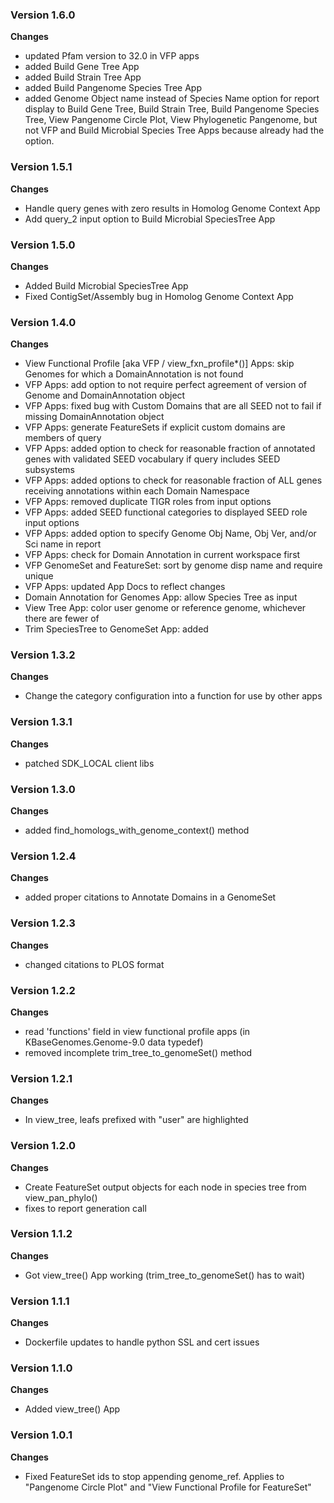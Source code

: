 ### Version 1.6.0
__Changes__
- updated Pfam version to 32.0 in VFP apps
- added Build Gene Tree App
- added Build Strain Tree App
- added Build Pangenome Species Tree App
- added Genome Object name instead of Species Name option for report display to Build Gene Tree, Build Strain Tree, Build Pangenome Species Tree, View Pangenome Circle Plot, View Phylogenetic Pangenome, but not VFP and Build Microbial Species Tree Apps because already had the option.

### Version 1.5.1
__Changes__
- Handle query genes with zero results in Homolog Genome Context App
- Add query_2 input option to Build Microbial SpeciesTree App

### Version 1.5.0
__Changes__
- Added Build Microbial SpeciesTree App
- Fixed ContigSet/Assembly bug in Homolog Genome Context App

### Version 1.4.0
__Changes__
- View Functional Profile [aka VFP / view_fxn_profile*()] Apps: skip Genomes for which a DomainAnnotation is not found
- VFP Apps: add option to not require perfect agreement of version of Genome and DomainAnnotation object
- VFP Apps: fixed bug with Custom Domains that are all SEED not to fail if missing DomainAnnotation object
- VFP Apps: generate FeatureSets if explicit custom domains are members of query
- VFP Apps: added option to check for reasonable fraction of annotated genes with validated SEED vocabulary if query includes SEED subsystems
- VFP Apps: added options to check for reasonable fraction of ALL genes receiving annotations within each Domain Namespace
- VFP Apps: removed duplicate TIGR roles from input options
- VFP Apps: added SEED functional categories to displayed SEED role input options
- VFP Apps: added option to specify Genome Obj Name, Obj Ver, and/or Sci name in report
- VFP Apps: check for Domain Annotation in current workspace first
- VFP GenomeSet and FeatureSet: sort by genome disp name and require unique
- VFP Apps: updated App Docs to reflect changes
- Domain Annotation for Genomes App: allow Species Tree as input
- View Tree App: color user genome or reference genome, whichever there are fewer of
- Trim SpeciesTree to GenomeSet App: added

### Version 1.3.2
__Changes__
- Change the category configuration into a function for use by other apps

### Version 1.3.1
__Changes__
- patched SDK_LOCAL client libs

### Version 1.3.0
__Changes__
- added find_homologs_with_genome_context() method

### Version 1.2.4
__Changes__
- added proper citations to Annotate Domains in a GenomeSet

### Version 1.2.3
__Changes__
- changed citations to PLOS format

### Version 1.2.2
__Changes__
- read 'functions' field in view functional profile apps (in KBaseGenomes.Genome-9.0 data typedef)
- removed incomplete trim_tree_to_genomeSet() method

### Version 1.2.1
__Changes__
- In view_tree, leafs prefixed with "user" are highlighted

### Version 1.2.0
__Changes__
- Create FeatureSet output objects for each node in species tree from view_pan_phylo()
- fixes to report generation call

### Version 1.1.2
__Changes__
- Got view_tree() App working (trim_tree_to_genomeSet() has to wait)

### Version 1.1.1
__Changes__
- Dockerfile updates to handle python SSL and cert issues

### Version 1.1.0
__Changes__
- Added view_tree() App

### Version 1.0.1
__Changes__
- Fixed FeatureSet ids to stop appending genome_ref.  Applies to "Pangenome Circle Plot" and "View Functional Profile for FeatureSet"
